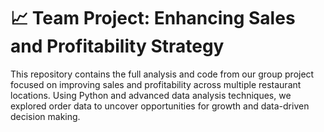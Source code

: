 # 📈 Team Project: Enhancing Sales and Profitability Strategy

This repository contains the full analysis and code from our group project focused on improving sales and profitability across multiple restaurant locations. Using Python and advanced data analysis techniques, we explored order data to uncover opportunities for growth and data-driven decision making.

